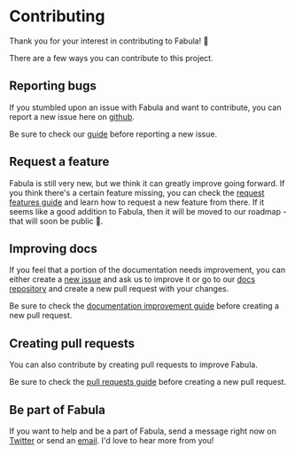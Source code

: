 # Contributing

Thank you for your interest in contributing to Fabula! 💙

There are a few ways you can contribute to this project.

## Reporting bugs

If you stumbled upon an issue with Fabula and want to contribute, you can report a new issue here on [github](https://github.com/fabula-ui/core/issues).

Be sure to check our [guide](https://github.com/fabula-ui/core/blob/master/.github/docs/en/reporting-bugs.md) before reporting a new issue.

## Request a feature

Fabula is still very new, but we think it can greatly improve going forward. If you think there's a certain feature missing, you can check the [request features guide](https://github.com/fabula-ui/core/blob/master/.github/docs/en/request-features.md) and learn how to request a new feature from there. If it seems like a good addition to Fabula, then it will be moved to our roadmap - that will soon be public 🤙.

## Improving docs

If you feel that a portion of the documentation needs improvement, you can either create a [new issue](https://github.com/fabula-ui/docs/issues) and ask us to improve it or go to our <a href="https://www.github.com/fabula-ui/docs" target="_blank">docs repository</a> and create a new pull request with your changes. 

Be sure to check the <a href="https://github.com/fabula-ui/docs/blob/master/.github/docs/en/improve-documentation.md" target="_blank">documentation improvement guide</a> before creating a new pull request.

## Creating pull requests

You can also contribute by creating pull requests to improve Fabula.

Be sure to check the [pull requests guide](https://github.com/fabula-ui/docs/blob/master/.github/docs/en/pull-requests.md) before creating a new pull request.

## Be part of Fabula

If you want to help and be a part of Fabula, send a message right now on <a href="https://www.twitter.com/fabulaui" target="_blank">Twitter</a> or send an <a href="mailto:fabulaui@gmail.com" target="_blank">email</a>. I'd love to hear more from you!
